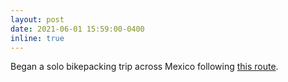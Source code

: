 ```yaml
---
layout: post
date: 2021-06-01 15:59:00-0400
inline: true
---
```


Began a solo bikepacking trip across Mexico following [this route](https://bikepacking.com/routes/trans-mexico-norte/).
